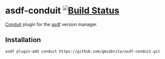 # asdf-conduit [![Build Status](https://travis-ci.org/gmcabrita/asdf-conduit.svg?branch=master)](https://travis-ci.org/gmcabrita/asdf-conduit)

[Conduit](https://conduit.io/) plugin for the [asdf](https://github.com/asdf-vm/asdf) version manager.

## Installation

```
asdf plugin-add conduit https://github.com/gmcabrita/asdf-conduit.git
```
